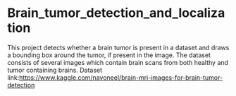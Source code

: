 # Brain_tumor_detection_and_localization
This project detects whether a brain tumor is present in a dataset and draws a bounding box around the tumor, if present in the image. The dataset consists of several images which contain brain scans from both healthy and tumor containing brains.
Dataset link:https://www.kaggle.com/navoneel/brain-mri-images-for-brain-tumor-detection
